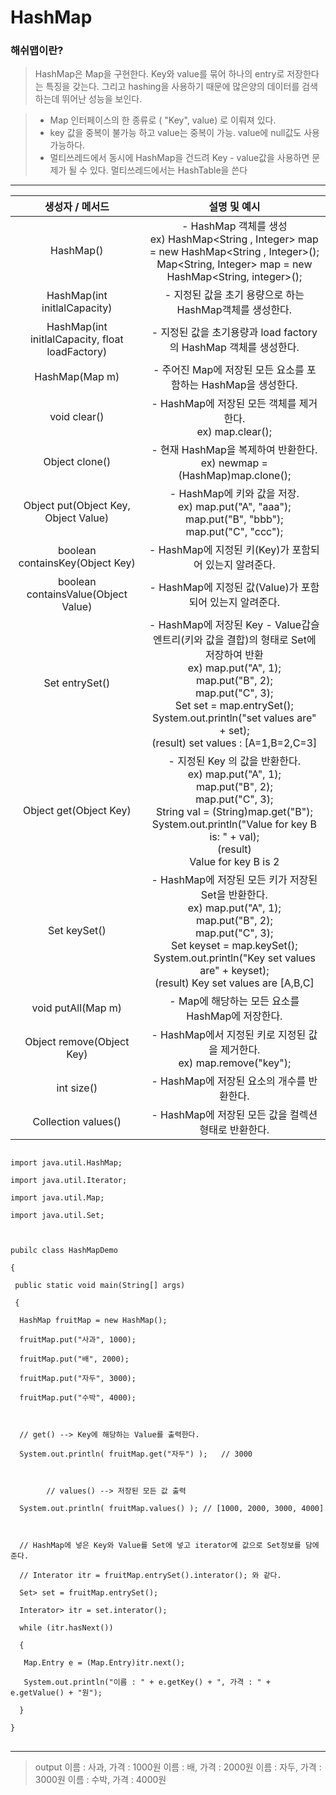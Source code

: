 # HashMap   

### 해쉬맵이란?
>HashMap은 Map을 구현한다. Key와 value를 묶어 하나의 entry로 저장한다는 특징을 갖는다. 그리고 hashing을 사용하기 때문에 많은양의 데이터를 검색하는데 뛰어난 성능을 보인다.

> + Map 인터페이스의 한 종류로 ( "Key", value) 로 이뤄져 있다.
> + key 값을 중복이 불가능 하고 value는 중복이 가능. value에 null값도 사용 가능하다.
> + 멀티쓰레드에서 동시에 HashMap을 건드려 Key - value값을 사용하면 문제가 될 수 있다. 멀티쓰레드에서는 HashTable을 쓴다
--------------------------------------

| 생성자 / 메서드 | 설명 및 예시 |
|:--------:|:--------:|
| HashMap() | - HashMap 객체를 생성 <br/>ex) HashMap<String , Integer> map = new HashMap<String , Integer>(); <br/>Map<String, Integer> map = new HashMap<String, integer>();|
|HashMap(int initlalCapacity)|- 지정된 값을 초기 용량으로 하는 HashMap객체를 생성한다.|
|HashMap(int initlalCapacity, float loadFactory)|- 지정된 값을 초기용량과 load factory의 HashMap 객체를 생성한다.| 
|HashMap(Map m) |- 주어진 Map에 저장된 모든 요소를 포함하는 HashMap을 생성한다. |
|void clear()|- HashMap에 저장된 모든 객체를 제거한다.<br/>ex) map.clear();|
|Object clone()|- 현재 HashMap을 복제하여 반환한다.<br/>ex) newmap = (HashMap)map.clone();|
|Object put(Object Key, Object Value)|- HashMap에 키와 값을 저장.<br/>ex) map.put("A", "aaa");<br/>map.put("B", "bbb");<br/>map.put("C", "ccc");|
|boolean containsKey(Object Key)|- HashMap에 지정된 키(Key)가 포함되어 있는지 알려준다.|
|boolean containsValue(Object Value)|- HashMap에 지정된 값(Value)가 포함되어 있는지 알려준다.|
|Set entrySet()|- HashMap에 저장된 Key - Value갑슬 엔트리(키와 값을 결합)의 형태로 Set에 저장하여 반환<br/>ex) map.put("A", 1);<br/>map.put("B", 2);<br/>map.put("C", 3);<br/>Set set = map.entrySet();<br/>System.out.println("set values are" + set);<br/>(result) set values : [A=1,B=2,C=3]<br/>
|Object get(Object Key)|- 지정된 Key 의 값을 반환한다.<br/>ex) map.put("A", 1);<br/>map.put("B", 2);<br/>map.put("C", 3);<br/>String val = (String)map.get("B");<br/>System.out.println("Value for key B is: " + val);<br/>(result)<br/> Value for key B is 2<br/>|
|Set keySet()|- HashMap에 저장된 모든 키가 저장된 Set을 반환한다.<br/>ex) map.put("A", 1);<br/>map.put("B", 2);<br/>map.put("C", 3);<br/>Set keyset = map.keySet();<br/>System.out.println("Key set values are" + keyset);<br/>(result) Key set values are [A,B,C]<br/>|
|void putAll(Map m)|- Map에 해당하는 모든 요소를 HashMap에 저장한다.|
|Object remove(Object Key)|- HashMap에서 지정된 키로 지정된 값을 제거한다.<br/>ex) map.remove("key");|
|int size()|- HashMap에 저장된 요소의 개수를 반환한다.|
|Collection values()|- HashMap에 저장된 모든 값을 컬렉션 형태로 반환한다.|

<pre>
<code>
import java.util.HashMap;

import java.util.Iterator;

import java.util.Map;

import java.util.Set;

 

pubilc class HashMapDemo

{

 public static void main(String[] args) 

 {

  HashMap<String, Integer> fruitMap = new HashMap();

  fruitMap.put("사과", 1000);

  fruitMap.put("배", 2000);

  fruitMap.put("자두", 3000);

  fruitMap.put("수박", 4000);

 

  // get() --> Key에 해당하는 Value를 출력한다.

  System.out.println( fruitMap.get("자두") );   // 3000

 

        // values() --> 저장된 모든 값 출력

  System.out.println( fruitMap.values() ); // [1000, 2000, 3000, 4000]

 

  // HashMap에 넣은 Key와 Value를 Set에 넣고 iterator에 값으로 Set정보를 담에 준다.

  // Interator itr = fruitMap.entrySet().interator(); 와 같다.

  Set<Entry<String, Integer>> set = fruitMap.entrySet();

  Interator<Entry<String, Integer>> itr = set.interator();

  while (itr.hasNext())

  {

   Map.Entry<String, Integer> e = (Map.Entry<String, Integer>)itr.next();

   System.out.println("이름 : " + e.getKey() + ", 가격 : " + e.getValue() + "원");

  }

}
</code>
</pre>
--------------------------------------
>output
이름 : 사과, 가격 : 1000원
이름 : 배, 가격 : 2000원
이름 : 자두, 가격 : 3000원
이름 : 수박, 가격 :  4000원
